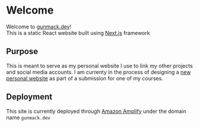 # Welcome

Welcome to [gunmack.dev](https://www.gunmack.dev/)!</br>
This is a static React website built using [Next.js](https://nextjs.org/) framework

## Purpose

This is meant to serve as my personal website I use to link my other projects  
and social media accounts. I am currenty in the process of designing a [new
personal website](https://github.com/gunmack/276_website) as part of a submission for one of my courses.  

## Deployment

This site is currently deployed through [Amazon Amplify](https://aws.amazon.com/amplify/) under the domain name `gunmack.dev`


<!-- *Ignore the following -->

<!-- ## Getting Started

First, run the development server:

```bash
npm run dev
# or
yarn dev
# or
pnpm dev
# or
bun dev
```

Open [http://localhost:3000](http://localhost:3000) with your browser to see the result.

You can start editing the page by modifying `app/page.js`. The page auto-updates as you edit the file.

This project uses [`next/font`](https://nextjs.org/docs/basic-features/font-optimization) to automatically optimize and load Inter, a custom Google Font.

## Learn More

To learn more about Next.js, take a look at the following resources:

- [Next.js Documentation](https://nextjs.org/docs) - learn about Next.js features and API.
- [Learn Next.js](https://nextjs.org/learn) - an interactive Next.js tutorial.

You can check out [the Next.js GitHub repository](https://github.com/vercel/next.js/) - your feedback and contributions are welcome!

## Deploy on Vercel

The easiest way to deploy your Next.js app is to use the [Vercel Platform](https://vercel.com/new?utm_medium=default-template&filter=next.js&utm_source=create-next-app&utm_campaign=create-next-app-readme) from the creators of Next.js.

Check out our [Next.js deployment documentation](https://nextjs.org/docs/deployment) for more details. -->
